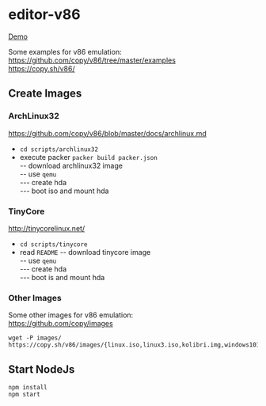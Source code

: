 # editor-v86

[Demo](https://editor-x86.glitch.me/)  
    

Some examples for v86 emulation:  
https://github.com/copy/v86/tree/master/examples  
https://copy.sh/v86/

## Create Images

### ArchLinux32

https://github.com/copy/v86/blob/master/docs/archlinux.md  

- `cd scripts/archlinux32`
- execute packer `packer build packer.json`  
-- download archlinux32 image  
-- use `qemu`  
--- create hda  
--- boot iso and mount hda  

### TinyCore

http://tinycorelinux.net/  

- `cd scripts/tinycore`
- read `README`
-- download tinycore image  
-- use `qemu`  
--- create hda  
--- boot is and mount hda  

### Other Images

Some other images for v86 emulation:  
https://github.com/copy/images  

```
wget -P images/ https://copy.sh/v86/images/{linux.iso,linux3.iso,kolibri.img,windows101.img,os8.dsk,freedos722.img,openbsd.img}
```  

## Start NodeJs

```
npm install
npm start
```